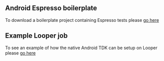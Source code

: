 ## Android Espresso boilerplate

To download a boilerplate project containing Espresso tests please [go here](https://gecgithub01.walmart.com/otto/boilerplate-android-espresso-automation/tree/looper)

## Example Looper job

To see an example of how the native Android TDK can be setup on Looper please [go here](https://ci.walmart.com/view/Mobile%20looper%20test/job/boilerplate-android-espresso-automation/)